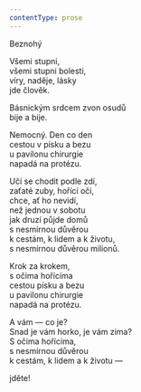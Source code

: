 ```yaml
---
contentType: prose
---
```


Beznohý

Všemi stupni,  
všemi stupni bolesti,  
víry, naděje, lásky  
jde člověk.

  

Básnickým srdcem zvon osudů  
bije a bije.

  

Nemocný. Den co den  
cestou v písku a bezu  
u pavilonu chirurgie  
napadá na protézu.

  

Učí se chodit podle zdí,  
zaťaté zuby, hořící oči,  
chce, ať ho nevidí,  
než jednou v sobotu  
jak druzí půjde domů  
s nesmírnou důvěrou  
k cestám, k lidem a k životu,  
s nesmírnou důvěrou milionů.

  

Krok za krokem,  
s očima hořícíma  
cestou písku a bezu  
u pavilonu chirurgie  
napadá na protézu.

  

A vám — co je?  
Snad je vám horko, je vám zima?  
S očima hořícíma,  
s nesmírnou důvěrou  
k cestám, k lidem a k životu —

  

jděte!
